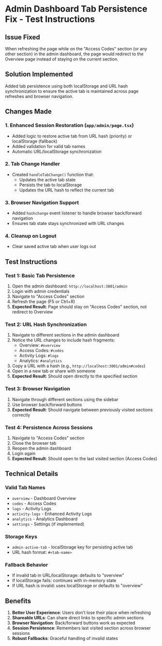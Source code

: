 # Admin Dashboard Tab Persistence Fix - Test Instructions

## Issue Fixed
When refreshing the page while on the "Access Codes" section (or any other section) in the admin dashboard, the page would redirect to the Overview page instead of staying on the current section.

## Solution Implemented
Added tab persistence using both localStorage and URL hash synchronization to ensure the active tab is maintained across page refreshes and browser navigation.

## Changes Made

### 1. Enhanced Session Restoration (`app/admin/page.tsx`)
- Added logic to restore active tab from URL hash (priority) or localStorage (fallback)
- Added validation for valid tab names
- Automatic URL/localStorage synchronization

### 2. Tab Change Handler
- Created `handleTabChange()` function that:
  - Updates the active tab state
  - Persists the tab to localStorage
  - Updates the URL hash to reflect the current tab

### 3. Browser Navigation Support
- Added `hashchange` event listener to handle browser back/forward navigation
- Ensures tab state stays synchronized with URL changes

### 4. Cleanup on Logout
- Clear saved active tab when user logs out

## Test Instructions

### Test 1: Basic Tab Persistence
1. Open the admin dashboard: `http://localhost:3001/admin`
2. Login with admin credentials
3. Navigate to "Access Codes" section
4. Refresh the page (F5 or Ctrl+R)
5. **Expected Result**: Page should stay on "Access Codes" section, not redirect to Overview

### Test 2: URL Hash Synchronization
1. Navigate to different sections in the admin dashboard
2. Notice the URL changes to include hash fragments:
   - Overview: `#overview`
   - Access Codes: `#codes`
   - Activity Logs: `#logs`
   - Analytics: `#analytics`
3. Copy a URL with a hash (e.g., `http://localhost:3001/admin#codes`)
4. Open in a new tab or share with someone
5. **Expected Result**: Should open directly to the specified section

### Test 3: Browser Navigation
1. Navigate through different sections using the sidebar
2. Use browser back/forward buttons
3. **Expected Result**: Should navigate between previously visited sections correctly

### Test 4: Persistence Across Sessions
1. Navigate to "Access Codes" section
2. Close the browser tab
3. Reopen the admin dashboard
4. Login again
5. **Expected Result**: Should open to the last visited section (Access Codes)

## Technical Details

### Valid Tab Names
- `overview` - Dashboard Overview
- `codes` - Access Codes
- `logs` - Activity Logs  
- `activity-logs` - Enhanced Activity Logs
- `analytics` - Analytics Dashboard
- `settings` - Settings (if implemented)

### Storage Keys
- `admin-active-tab` - localStorage key for persisting active tab
- URL hash format: `#<tab-name>`

### Fallback Behavior
- If invalid tab in URL/localStorage: defaults to "overview"
- If localStorage fails: continues with in-memory state
- If URL hash is invalid: uses localStorage or defaults to "overview"

## Benefits
1. **Better User Experience**: Users don't lose their place when refreshing
2. **Shareable URLs**: Can share direct links to specific admin sections
3. **Browser Navigation**: Back/forward buttons work as expected
4. **Session Persistence**: Remembers last visited section across browser sessions
5. **Robust Fallbacks**: Graceful handling of invalid states
